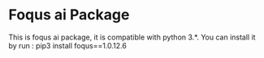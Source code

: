 # Foqus ai Package

This is foqus ai package, it is compatible with python 3.*.
You can install it by run :
pip3 install foqus==1.0.12.6
